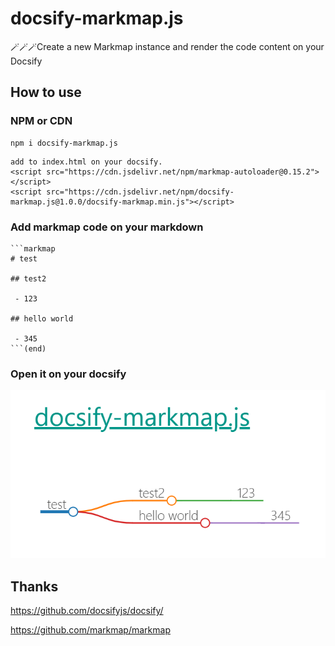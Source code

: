 # docsify-markmap.js

🪄🪄🪄Create a new Markmap instance and render the code content on your Docsify

## How to use

### NPM or CDN
```
npm i docsify-markmap.js
```

```
add to index.html on your docsify.
<script src="https://cdn.jsdelivr.net/npm/markmap-autoloader@0.15.2"></script>
<script src="https://cdn.jsdelivr.net/npm/docsify-markmap.js@1.0.0/docsify-markmap.min.js"></script>
```

### Add markmap code on your markdown

```
```markmap
# test

## test2

 - 123

## hello world

 - 345
```(end)
```

### Open it on your docsify

![readme](./readme.png)

## Thanks

https://github.com/docsifyjs/docsify/

https://github.com/markmap/markmap
